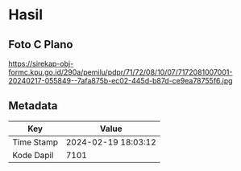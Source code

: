 # Hasil

## Foto C Plano

https://sirekap-obj-formc.kpu.go.id/290a/pemilu/pdpr/71/72/08/10/07/7172081007001-20240217-055849--7afa875b-ec02-445d-b87d-ce9ea78755f6.jpg


## Metadata

| Key        | Value               |
| ---------- | ------------------- |
| Time Stamp | 2024-02-19 18:03:12 |
| Kode Dapil | 7101                |



